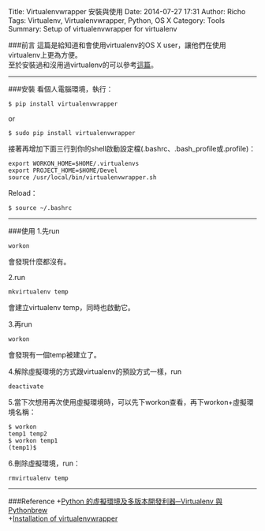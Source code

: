 Title: Virtualenvwrapper 安裝與使用
Date: 2014-07-27 17:31
Author: Richo
Tags: Virtualenv, Virtualenvwrapper, Python, OS X
Category: Tools
Summary: Setup of virtualenvwrapper for virtualenv

###前言
這篇是給知道和會使用virtualenv的OS X user，讓他們在使用virtualenv上更為方便。  
至於安裝過和沒用過virtualenv的可以參考[這篇](http://www.openfoundry.org/tw/tech-column/8516-pythons-virtual-environment-and-multi-version-programming-tools-virtualenv-and-pythonbrew)。  

***

###安裝
看個人電腦環境，執行：  

	$ pip install virtualenvwrapper  
or

	$ sudo pip install virtualenvwrapper  

接著再增加下面三行到你的shell啟動設定檔(.bashrc、.bash_profile或.profile)：  

	export WORKON_HOME=$HOME/.virtualenvs  
	export PROJECT_HOME=$HOME/Devel  
	source /usr/local/bin/virtualenvwrapper.sh  

Reload：

	$ source ~/.bashrc  

***

###使用
1.先run

	workon
會發現什麼都沒有。  

2.run

	mkvirtualenv temp

會建立virtualenv temp，同時也啟動它。  

3.再run

	workon
會發現有一個temp被建立了。  

4.解除虛擬環境的方式跟virtualenv的預設方式一樣，run

	deactivate  

5.當下次想用再次使用虛擬環境時，可以先下workon查看，再下workon+虛擬環境名稱：

	$ workon  
	temp1 temp2  
	$ workon temp1  
	(temp1)$  

6.刪除虛擬環境，run：  

	rmvirtualenv temp  

***

###Reference
+[Python 的虛擬環境及多版本開發利器─Virtualenv 與 Pythonbrew](http://www.openfoundry.org/tw/tech-column/8516-pythons-virtual-environment-and-multi-version-programming-tools-virtualenv-and-pythonbrew)  
+[Installation of virtualenvwrapper](http://virtualenvwrapper.readthedocs.org/en/latest/install.html)  
